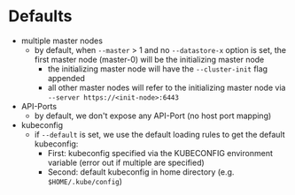 # Defaults

- multiple master nodes
    - by default, when `--master` > 1 and no `--datastore-x` option is set, the first master node (master-0) will be the initializing master node
        - the initializing master node will have the `--cluster-init` flag appended
        - all other master nodes will refer to the initializing master node via `--server https://<init-node>:6443`
- API-Ports
    - by default, we don't expose any API-Port (no host port mapping)
- kubeconfig
    - if `--default` is set, we use the default loading rules to get the default kubeconfig:
        - First: kubeconfig specified via the KUBECONFIG environment variable (error out if multiple are specified)
        - Second: default kubeconfig in home directory (e.g. `$HOME/.kube/config`)
